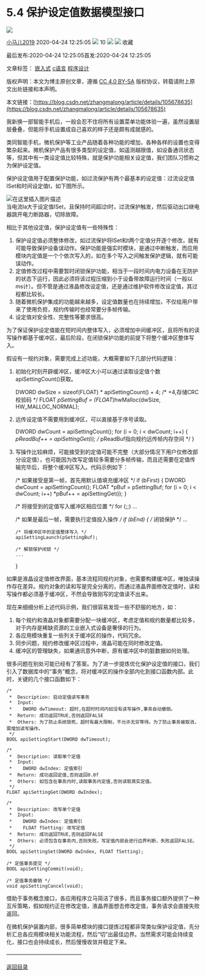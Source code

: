 5.4 保护设定值数据模型接口
===============

![](https://csdnimg.cn/release/phoenix/template/new_img/original.png)  

[小马儿2019](https://me.csdn.net/zhangmalong) 2020-04-24 12:25:05 ![](https://csdnimg.cn/release/phoenix/template/new_img/articleRead.png) 10 ![](https://csdnimg.cn/release/phoenix/template/new_img/collect.png) ![](https://csdnimg.cn/release/phoenix/template/new_img/tobarCollectionActive.png) 收藏 

最后发布:2020-04-24 12:25:05首发:2020-04-24 12:25:05

文章标签： [嵌入式](https://so.csdn.net/so/search/s.do?q=嵌入式&t=blog) [c语言](https://so.csdn.net/so/search/s.do?q=c语言&t=blog) [程序设计](https://so.csdn.net/so/search/s.do?q=程序设计&t=blog)

版权声明：本文为博主原创文章，遵循 [CC 4.0 BY-SA](http://creativecommons.org/licenses/by-sa/4.0/) 版权协议，转载请附上原文出处链接和本声明。

本文链接：[https://blog.csdn.net/zhangmalong/article/details/105678635](https://blog.csdn.net/zhangmalong/article/details/105678635)

我新换一部智能手机后，一般会忍不住将所有设置菜单功能体验一遍，虽然设置层层叠叠，但能将手机设置成自己喜欢的样子还是颇有成就感的。

类同智能手机，微机保护等工业产品随着各种功能的增加，各种各样的设置也变得繁杂起来。微机保护产品有很多类型的设定值，如遥测越限值，如设备通讯状态等，但其中有一类设定值比较特殊，就是保护功能相关设定值，我们团队习惯称之为保护设定值。

保护设定值用于配置保护功能，如过流保护有两个最基本的设定值：过流设定值ISet和时间设定值t，如下图所示。

![在这里插入图片描述](https://img-blog.csdnimg.cn/2020042212020060.png)  
当电流Ia大于设定值ISet，且保持时间超过t时，过流保护触发，然后驱动出口继电器跳开电力断路器，切除故障。

相比于其他设定值，保护设定值有一些特殊性：

1.  保护设定值必须整体修改，如过流保护将ISet和t两个定值分开逐个修改，就有可能导致保护设备误动作。保护功能是强实时模块，是通过中断触发，而应用模块内定值是一个个依次写入的，如在多个写入之间触发保护逻辑，就有可能误动作。
2.  定值修改过程中需要暂时闭锁保护功能，相当于一段时间内电力设备在无防护的状态下运行，因此必须将该过程压缩到小于设备带故障运行时间（一般以ms计）。但不管是通过液晶修改设定值，还是通过维护软件修改设定值，其过程都比较长。
3.  随着微机保护集成的功能越来越多，设定值数量也在持续增加，不仅给用户带来了使用负担，规约传输时也经常要分多帧传输。
4.  设定值对安全性、完整性等要求很高。

为了保证保护设定值能在短时间内整体写入，必须增加中间缓冲区，且将所有的读写操作都基于缓冲区，最后阶段，在闭锁保护功能的前提下将整个缓冲区整体写入。

假设有一规约对象，需要完成上述功能，大概需要如下几部分代码逻辑：

1.  初始化时刻开辟缓冲区，缓冲区大小可以通过读取设定值个数apiSettingCount()获取。

    DWORD dwSize = sizeof(FLOAT) * apiSettingCount() + 4;		/* +4,存储CRC校验码 */
    FLOAT *pSettingBuf = (FLOAT*)hwMalloc(dwSize, HW_MALLOC_NORMAL);
    

2.  远传设定值不需要用到缓冲区，可以直接基于序号读取。

    DWORD dwCount = apiSettingCount();
    for (i = 0; i < dwCount; i++)
    {
    	*pReadBuf++ = apiSettingGet(i);		/* pReadBuf指向规约远传帧内存空间 */
    }
    

3.  写操作比较麻烦，可能接受到的定值可能不完整（大部分情况下用户仅修改部分设定值），也可能因为改写定值较多需要分多帧传输，而且还需要在定值传输完毕后，将整个缓冲区写入。代码示例如下：

    /* 如果接受是第一帧，首先用默认值填充缓冲区 */
    if (bFirst)
    {
    	DWORD dwCount = apiSettingCount();
    	FLOAT *pBuf = pSettingBuf;
    	for (i = 0; i < dwCount; i++)
    			*pBuf++ = apiSettingGet(i);
    }
    
    /* 将接受到的定值写入缓冲区相应位置 */
    for (;;)
    	...
    
    /* 如果是最后一帧，需要执行定值投入操作 */
    if (bEnd)
    {
    	/* 闭锁保护 */
    	...
    
    	/* 将缓冲区中的定值整体写入 */
    	apiSettingLaunch(pSettingBuf);
    
    	/* 解锁保护闭锁 */
    	...
    }
    

如果是液晶设定值修改界面，基本流程同规约对象，也需要构建缓冲区，唯独读操作存在差异。规约对象的读和写是完全分离的，而通过液晶界面修改定值时，读和写操作都必须基于缓冲区，不然会导致刚写的定值读不出来。

现在来细细分析上述代码示例，我们很容易发现一些不舒服的地方，如：

1.  每个规约和液晶对象都需要分配一块缓冲区，考虑定值和规约数量都比较多，对于内存是稀缺资源的工业嵌入式设备是奢侈的行为。
2.  各应用模块重复一些列关于缓冲区的操作，代码冗余。
3.  同步问题，规约修改缓冲区过程中，液晶可能在同时修改定值。
4.  缓冲区的管理缺失，如果通讯意外中断，原有缓冲区中的脏数据如何处理。

很多问题在别处可能已经有了答案。为了进一步提炼优化保护设定值的接口，我们引入了数据库中的“事务”概念，将对缓冲区的操作全部内化到接口函数内部。此时，关键的几个接口函数如下：

    /*
     *  Description: 启动定值读写事务
     *  Input: 
     *    DWORD dwTimeout: 超时,在超时时间内如没有读写操作,事务自动撤销。
     *  Return: 成功返回TRUE,否则返回FALSE
     *  Others: 为了防止系统锁死，超时有最大限制，不允许无穷等待。为了防止事务被取消，需增加读写操作。
     */
    BOOL apiSettingStart(DWORD dwTimeout);
    
    /*
     *  Description: 读取单个定值
     *  Input: 
     *    DWORD dwIndex: 定值索引
     *  Return: 成功返回定值,否则返回0.0f
     *  Others: 如包含在事务内时,读取事务内定值,否则读取真实定值。
     */
    FLOAT apiSettingGet(DWORD dwIndex);
    
    /*
     *  Description: 改写单个定值
     *  Input: 
     *    DWORD dwIndex: 定值索引
     *    FLOAT fSetting: 改写定值
     *  Return: 成功返回TRUE,否则返回FALSE
     *  Others: 必须包含在事务内,否则失败。写定值内部会进行边界判断，失败返回FALSE。
     */
    BOOL apiSettingSet(DWORD dwIndex, FLOAT fSetting);
    
    /* 定值事务提交 */
    BOOL apiSettingCommit(void);
    
    /* 定值事务撤销 */
    void apiSettingCancel(void);
    

借助于事务概念接口，各应用程序立马简洁了很多，而且事务接口额外提供了一种互斥策略，假如规约正在修改定值，液晶界面想去修改定值，事务请求会直接失败返回。

在微机保护装置内部，很多简单模块的接口提炼过程都非常类似保护设定值，先分析汇总各应用模块相关功能流程，然后“切”出最佳边界。当然需求可能会持续变化，接口也会持续成长，然后慢慢收敛并稳定下来。

——————————————

[返回目录](https://blog.csdn.net/zhangmalong/article/details/103197670)